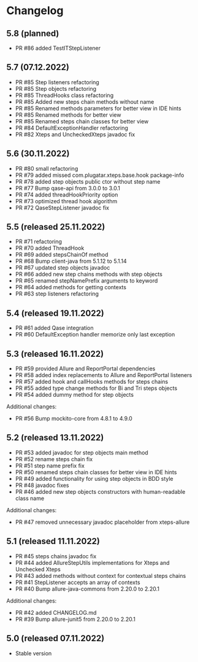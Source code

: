 # Changelog

## 5.8 (planned)

* PR #86 added TestITStepListener

## 5.7 (07.12.2022)

* PR #85 Step listeners refactoring
* PR #85 Step objects refactoring
* PR #85 ThreadHooks class refactoring
* PR #85 Added new steps chain methods without name
* PR #85 Renamed methods parameters for better view in IDE hints
* PR #85 Renamed methods for better view
* PR #85 Renamed steps chain classes for better view
* PR #84 DefaultExceptionHandler refactoring
* PR #82 Xteps and UncheckedXteps javadoc fix

## 5.6 (30.11.2022)

* PR #80 small refactoring
* PR #79 added missed com.plugatar.xteps.base.hook package-info
* PR #78 added step objects public ctor without step name
* PR #77 Bump qase-api from 3.0.0 to 3.0.1
* PR #74 added threadHookPriority option
* PR #73 optimized thread hook algorithm
* PR #72 QaseStepListener javadoc fix

## 5.5 (released 25.11.2022)

* PR #71 refactoring
* PR #70 added ThreadHook
* PR #69 added stepsChainOf method
* PR #68 Bump client-java from 5.1.12 to 5.1.14
* PR #67 updated step objects javadoc
* PR #66 added new step chains methods with step objects
* PR #65 renamed stepNamePrefix arguments to keyword
* PR #64 added methods for getting contexts
* PR #63 step listeners refactoring

## 5.4 (released 19.11.2022)

* PR #61 added Qase integration
* PR #60 DefaultException handler memorize only last exception

## 5.3 (released 16.11.2022)

* PR #59 provided Allure and ReportPortal dependencies
* PR #58 added index replacements to Allure and ReportPortal listeners
* PR #57 added hook and callHooks methods for steps chains
* PR #55 added type change methods for Bi and Tri steps objects
* PR #54 added dummy method for step objects

Additional changes:

* PR #56 Bump mockito-core from 4.8.1 to 4.9.0

## 5.2 (released 13.11.2022)

* PR #53 added javadoc for step objects main method
* PR #52 rename steps chain fix
* PR #51 step name prefix fix
* PR #50 renamed steps chain classes for better view in IDE hints
* PR #49 added functionality for using step objects in BDD style
* PR #48 javadoc fixes
* PR #46 added new step objects constructors with human-readable class name

Additional changes:

* PR #47 removed unnecessary javadoc placeholder from xteps-allure

## 5.1 (released 11.11.2022)

* PR #45 steps chains javadoc fix
* PR #44 added AllureStepUtils implementations for Xteps and Unchecked Xteps
* PR #43 added methods without context for contextual steps chains
* PR #41 StepListener accepts an array of contexts
* PR #40 Bump allure-java-commons from 2.20.0 to 2.20.1

Additional changes:

* PR #42 added CHANGELOG.md
* PR #39 Bump allure-junit5 from 2.20.0 to 2.20.1

## 5.0 (released 07.11.2022)

* Stable version
